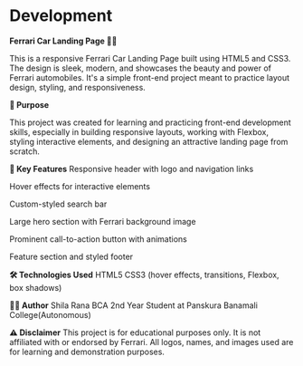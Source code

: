 # Development
**Ferrari Car Landing Page 🚗🔥**

This is a responsive Ferrari Car Landing Page built using HTML5 and CSS3. The design is sleek, modern, and showcases the beauty and power of Ferrari automobiles. It's a simple front-end project meant to practice layout design, styling, and responsiveness.

**🎯 Purpose**

This project was created for learning and practicing front-end development skills, especially in building responsive layouts, working with Flexbox, styling interactive elements, and designing an attractive landing page from scratch.

**🧩 Key Features**
Responsive header with logo and navigation links

Hover effects for interactive elements

Custom-styled search bar

Large hero section with Ferrari background image

Prominent call-to-action button with animations

Feature section and styled footer

**🛠 Technologies Used**
HTML5
CSS3 (hover effects, transitions, Flexbox, box shadows)

**🧑‍💻 Author**
Shila Rana
BCA 2nd Year Student at Panskura Banamali College(Autonomous)

**⚠️ Disclaimer**
This project is for educational purposes only. It is not affiliated with or endorsed by Ferrari. All logos, names, and images used are for learning and demonstration purposes.

